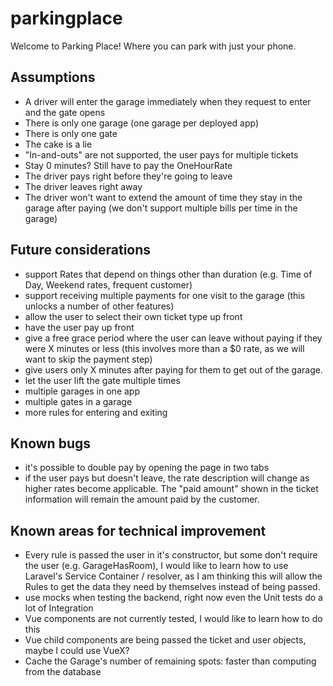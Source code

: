 # parkingplace

Welcome to Parking Place! Where you can park with just your phone.

## Assumptions

- A driver will enter the garage immediately when they request to enter and the gate opens
- There is only one garage (one garage per deployed app)
- There is only one gate
- The cake is a lie
- "In-and-outs" are not supported, the user pays for multiple tickets
- Stay 0 minutes? Still have to pay the OneHourRate
- The driver pays right before they're going to leave
- The driver leaves right away
- The driver won't want to extend the amount of time they stay in the garage after paying (we don't support multiple bills per time in the garage)

## Future considerations

- support Rates that depend on things other than duration (e.g. Time of Day, Weekend rates, frequent customer)
- support receiving multiple payments for one visit to the garage (this unlocks a number of other features)
- allow the user to select their own ticket type up front
- have the user pay up front 
- give a free grace period where the user can leave without paying if they were X minutes or less (this involves more than a $0 rate, as we will want to skip the payment step)
- give users only X minutes after paying for them to get out of the garage.
- let the user lift the gate multiple times
- multiple garages in one app
- multiple gates in a garage
- more rules for entering and exiting

## Known bugs

- it's possible to double pay by opening the page in two tabs
- if the user pays but doesn't leave, the rate description will change as higher rates become applicable. The "paid amount" shown in the ticket information will remain the amount paid by the customer.

## Known areas for technical improvement

- Every rule is passed the user in it's constructor, but some don't require the user (e.g. GarageHasRoom), I would like to learn how to use Laravel's Service Container / resolver, as I am thinking this will allow the Rules to get the data they need by themselves instead of being passed.
- use mocks when testing the backend, right now even the Unit tests do a lot of Integration
- Vue components are not currently tested, I would like to learn how to do this
- Vue child components are being passed the ticket and user objects, maybe I could use VueX?
- Cache the Garage's number of remaining spots: faster than computing from the database
